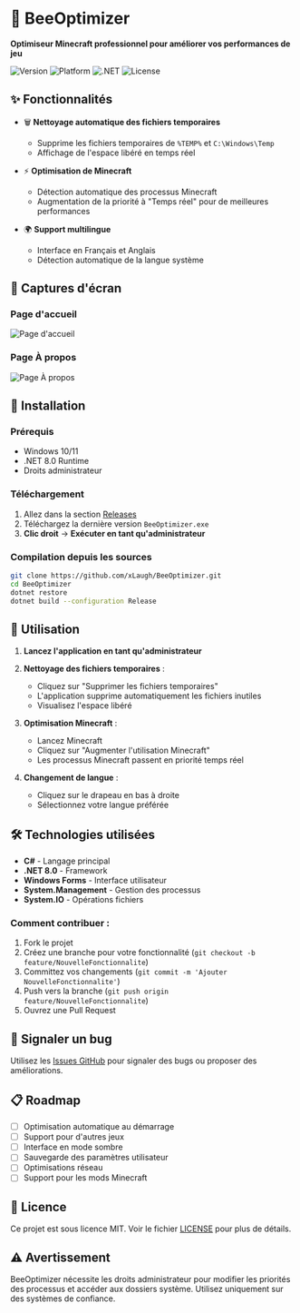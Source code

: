 # 🐝 BeeOptimizer

**Optimiseur Minecraft professionnel pour améliorer vos performances de jeu**

![Version](https://img.shields.io/badge/version-0.0.1-yellow.svg)
![Platform](https://img.shields.io/badge/platform-Windows-blue.svg)
![.NET](https://img.shields.io/badge/.NET-8.0-purple.svg)
![License](https://img.shields.io/badge/license-MIT-green.svg)

## ✨ Fonctionnalités

- 🗑️ **Nettoyage automatique des fichiers temporaires**
  - Supprime les fichiers temporaires de `%TEMP%` et `C:\Windows\Temp`
  - Affichage de l'espace libéré en temps réel
  
- ⚡ **Optimisation de Minecraft**
  - Détection automatique des processus Minecraft
  - Augmentation de la priorité à "Temps réel" pour de meilleures performances
  
- 🌍 **Support multilingue**
  - Interface en Français et Anglais
  - Détection automatique de la langue système

## 📸 Captures d'écran

### Page d'accueil
![Page d'accueil](screenshots/home.png)

### Page À propos
![Page À propos](screenshots/about.png)

## 🚀 Installation

### Prérequis
- Windows 10/11
- .NET 8.0 Runtime
- Droits administrateur

### Téléchargement
1. Allez dans la section [Releases](https://github.com/xLaugh/BeeOptimizer/releases)
2. Téléchargez la dernière version `BeeOptimizer.exe`
3. **Clic droit** → **Exécuter en tant qu'administrateur**

### Compilation depuis les sources
```bash
git clone https://github.com/xLaugh/BeeOptimizer.git
cd BeeOptimizer
dotnet restore
dotnet build --configuration Release
```

## 📖 Utilisation

1. **Lancez l'application en tant qu'administrateur**
2. **Nettoyage des fichiers temporaires** :
   - Cliquez sur "Supprimer les fichiers temporaires"
   - L'application supprime automatiquement les fichiers inutiles
   - Visualisez l'espace libéré
   
3. **Optimisation Minecraft** :
   - Lancez Minecraft
   - Cliquez sur "Augmenter l'utilisation Minecraft"
   - Les processus Minecraft passent en priorité temps réel
   
4. **Changement de langue** :
   - Cliquez sur le drapeau en bas à droite
   - Sélectionnez votre langue préférée

## 🛠️ Technologies utilisées

- **C#** - Langage principal
- **.NET 8.0** - Framework
- **Windows Forms** - Interface utilisateur
- **System.Management** - Gestion des processus
- **System.IO** - Opérations fichiers

### Comment contribuer :
1. Fork le projet
2. Créez une branche pour votre fonctionnalité (`git checkout -b feature/NouvelleFonctionnalite`)
3. Committez vos changements (`git commit -m 'Ajouter NouvelleFonctionnalite'`)
4. Push vers la branche (`git push origin feature/NouvelleFonctionnalite`)
5. Ouvrez une Pull Request

## 🐛 Signaler un bug

Utilisez les [Issues GitHub](https://github.com/xLaugh/BeeOptimizer/issues) pour signaler des bugs ou proposer des améliorations.

## 📋 Roadmap

- [ ] Optimisation automatique au démarrage
- [ ] Support pour d'autres jeux
- [ ] Interface en mode sombre
- [ ] Sauvegarde des paramètres utilisateur
- [ ] Optimisations réseau
- [ ] Support pour les mods Minecraft

## 📄 Licence

Ce projet est sous licence MIT. Voir le fichier [LICENSE](LICENSE) pour plus de détails.

## ⚠️ Avertissement

BeeOptimizer nécessite les droits administrateur pour modifier les priorités des processus et accéder aux dossiers système. Utilisez uniquement sur des systèmes de confiance.